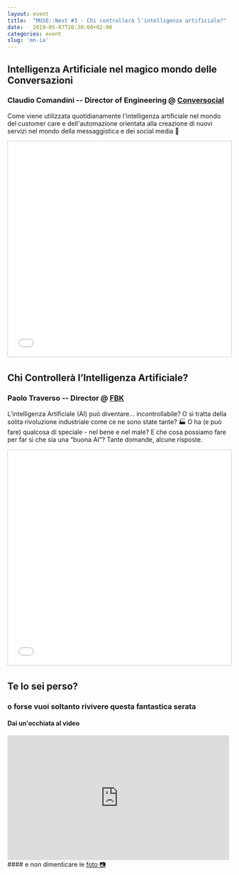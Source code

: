 ```yaml
---
layout: event
title:  "MUSE::Next #3 - Chi controllerà l'intelligenza artificiale?"
date:   2019-05-07T20:30:00+02:00
categories: event
slug: 'mn-ia'
---
```


## Intelligenza Artificiale nel magico mondo delle Conversazioni
### Claudio Comandini -- Director of Engineering @ [Conversocial](https://www.conversocial.com/)

Come viene utilizzata quotidianamente l'intelligenza artificiale nel mondo del customer care e dell'automazione orientata alla creazione di nuovi servizi nel mondo della messaggistica e dei social media 👥

<iframe src="//www.slideshare.net/slideshow/embed_code/key/GZisONfdOEMLQt" width="595" height="485" frameborder="0" marginwidth="0" marginheight="0" scrolling="no" style="border:1px solid #CCC; border-width:1px; margin-bottom:5px; max-width: 100%;" allowfullscreen> </iframe>

## Chi Controllerà l’Intelligenza Artificiale?
### Paolo Traverso -- Director @ [FBK](//www.fbk.eu)

L’intelligenza Artificiale (AI) può diventare… incontrollabile? O si tratta della solita rivoluzione industriale come ce ne sono state tante? 🏭 O ha (e può fare) qualcosa di speciale - nel bene e nel male? E che cosa possiamo fare per far sì che sia una “buona AI”? Tante domande, alcune risposte.

<iframe src="//www.slideshare.net/slideshow/embed_code/key/Mj6oLkpRLvOcGa" width="595" height="485" frameborder="0" marginwidth="0" marginheight="0" scrolling="no" style="border:1px solid #CCC; border-width:1px; margin-bottom:5px; max-width: 100%;" allowfullscreen> </iframe>

## Te lo sei perso?
### o forse vuoi soltanto rivivere questa fantastica serata
<section class="fb-links">

#### Dai un'occhiata al video
<iframe class="video-embed" width="500" height="281" src="https://www.youtube.com/embed/5fQ3iL3E0r8?start=1276" frameborder="0" allow="accelerometer; autoplay; encrypted-media; gyroscope; picture-in-picture" allowfullscreen></iframe>
#### e non dimenticare le <a id="fb_photo_album" class="btn-facebook" target="_blank" href="//bit.ly/musenext3p">foto &#128247;</a>
</section>
